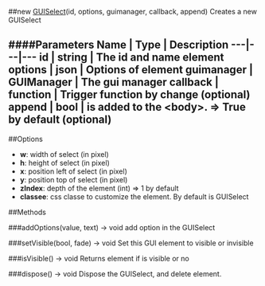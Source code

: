 ##new [GUISelect](#)(id, options, guimanager, callback, append)
Creates a new GUISelect

####Parameters
Name | Type | Description
---|---|---
**id** | string | The id and name element
**options** | json | Options of element
**guimanager** | GUIManager | The gui manager
**callback** | function | Trigger function by change (optional)
**append** | bool | is added to the &lt;body&gt;. =&gt; True by default (optional)
---

##Options

* **w**: width of select (in pixel)
* **h**: height of select (in pixel)
* **x**: position left of select (in pixel)
* **y**: position top of select (in pixel)
* **zIndex**: depth of the element (int) =&gt; 1 by default
* **classee**: css classe to customize the element. By default is GUISelect

##Methods

###addOptions(value, text) → void
add option in the GUISelect

###setVisible(bool, fade) → void
Set this GUI element to visible or invisible

###isVisible() → void
Returns element if is visible or no

###dispose() → void
Dispose the GUISelect, and delete element.
